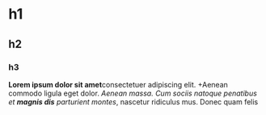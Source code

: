# h1
## h2
### h3
**Lorem ipsum dolor sit amet**consectetuer adipiscing elit. +Aenean commodo ligula eget dolor. *Aenean massa. Cum sociis natoque penatibus et ***magnis dis*** parturient montes*, nascetur ridiculus mus. Donec quam felis
